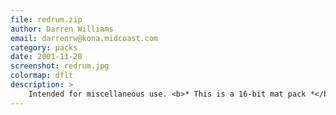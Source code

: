 ```yaml
---
file: redrum.zip
author: Darren Williams
email: darrenrw@kona.midcoast.com
category: packs
date: 2001-11-20
screenshot: redrum.jpg
colormap: dflt
description: >
    Intended for miscellaneous use. <b>* This is a 16-bit mat pack *</b>
---
```

